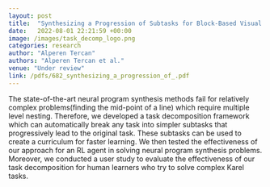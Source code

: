 ```yaml
---
layout: post
title:  "Synthesizing a Progression of Subtasks for Block-Based Visual Programming Tasks"
date:   2022-08-01 22:21:59 +00:00
image: /images/task_decomp_logo.png
categories: research
author: "Alperen Tercan"
authors: "Alperen Tercan et al."
venue: "Under review"
link: /pdfs/682_synthesizing_a_progression_of_.pdf
---
```


The state-of-the-art neural program synthesis methods fail for relatively complex problems(finding the mid-point of a line) which require multiple level nesting. Therefore, we developed a task decomposition framework which can automatically break any task into simpler subtasks that progressively lead to the original task. These subtasks can be used to create a curriculum for faster learning.
We then tested the effectiveness of our approach for an RL agent in solving neural program synthesis problems. Moreover, we conducted a user study to evaluate the effectiveness of our task decomposition for human learners who try to solve complex Karel tasks.
